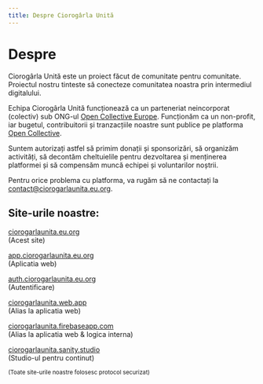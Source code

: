 ```yaml
---
title: Despre Ciorogârla Unită
---
```


# Despre

Ciorogârla Unită este un proiect făcut de comunitate
pentru comunitate. Proiectul nostru tinteste să conecteze
comunitatea noastra prin intermediul digitalului.

Echipa Ciorogârla Unită funcționează ca
un parteneriat neincorporat (colectiv) sub ONG-ul
[Open Collective Europe](https://oceurope.org). Funcționăm
ca un non-profit, iar bugetul, contribuitorii și tranzacțiile
noastre sunt publice pe platforma [Open Collective](https://opencollective.com/ciorogarlaunita).

Suntem autorizați astfel să primim donații și sponsorizări,
să organizăm activități, să decontăm
cheltuielile pentru dezvoltarea și menținerea platformei și
să compensăm muncă echipei și voluntarilor noștrii.

Pentru orice problema cu platforma, va rugăm să ne contactați
la [contact@ciorogarlaunita.eu.org](mailto:contact@ciorogarlaunita.eu.org).

## Site-urile noastre:

[ciorogarlaunita.eu.org](https://ciorogarlaunita.eu.org)\
(Acest site)

[app.ciorogarlaunita.eu.org](https://app.ciorogarlaunita.eu.org)\
(Aplicatia web)

[auth.ciorogarlaunita.eu.org](https://auth.ciorogarlaunita.eu.org)\
(Autentificare)

[ciorogarlaunita.web.app](https://ciorogarlaunita.web.app)\
(Alias la aplicatia web)

[ciorogarlaunita.firebaseapp.com](https://ciorogarlaunita.firebaseapp.com)\
(Alias la aplicatia web & logica interna)

[ciorogarlaunita.sanity.studio](https://ciorogarlaunita.sanity.studio)\
(Studio-ul pentru continut)

<sub>(Toate site-urile noastre folosesc protocol securizat)</sub>
